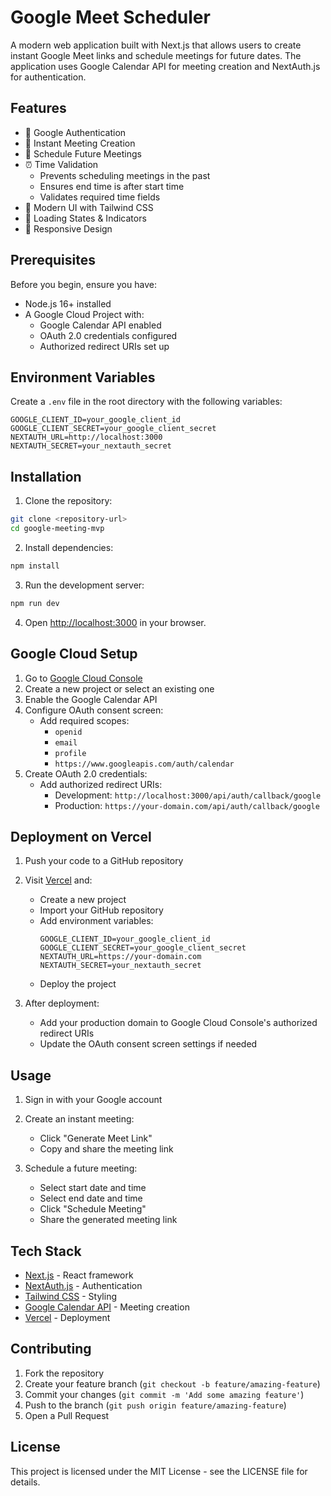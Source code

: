 # Google Meet Scheduler

A modern web application built with Next.js that allows users to create instant Google Meet links and schedule meetings for future dates. The application uses Google Calendar API for meeting creation and NextAuth.js for authentication.

## Features

- 🔐 Google Authentication
- 🚀 Instant Meeting Creation
- 📅 Schedule Future Meetings
- ⏰ Time Validation
  - Prevents scheduling meetings in the past
  - Ensures end time is after start time
  - Validates required time fields
- 🎨 Modern UI with Tailwind CSS
- 🔄 Loading States & Indicators
- 📱 Responsive Design

## Prerequisites

Before you begin, ensure you have:
- Node.js 16+ installed
- A Google Cloud Project with:
  - Google Calendar API enabled
  - OAuth 2.0 credentials configured
  - Authorized redirect URIs set up

## Environment Variables

Create a `.env` file in the root directory with the following variables:

```env
GOOGLE_CLIENT_ID=your_google_client_id
GOOGLE_CLIENT_SECRET=your_google_client_secret
NEXTAUTH_URL=http://localhost:3000
NEXTAUTH_SECRET=your_nextauth_secret
```

## Installation

1. Clone the repository:
```bash
git clone <repository-url>
cd google-meeting-mvp
```

2. Install dependencies:
```bash
npm install
```

3. Run the development server:
```bash
npm run dev
```

4. Open [http://localhost:3000](http://localhost:3000) in your browser.

## Google Cloud Setup

1. Go to [Google Cloud Console](https://console.cloud.google.com)
2. Create a new project or select an existing one
3. Enable the Google Calendar API
4. Configure OAuth consent screen:
   - Add required scopes:
     - `openid`
     - `email`
     - `profile`
     - `https://www.googleapis.com/auth/calendar`
5. Create OAuth 2.0 credentials:
   - Add authorized redirect URIs:
     - Development: `http://localhost:3000/api/auth/callback/google`
     - Production: `https://your-domain.com/api/auth/callback/google`

## Deployment on Vercel

1. Push your code to a GitHub repository

2. Visit [Vercel](https://vercel.com) and:
   - Create a new project
   - Import your GitHub repository
   - Add environment variables:
     ```
     GOOGLE_CLIENT_ID=your_google_client_id
     GOOGLE_CLIENT_SECRET=your_google_client_secret
     NEXTAUTH_URL=https://your-domain.com
     NEXTAUTH_SECRET=your_nextauth_secret
     ```
   - Deploy the project

3. After deployment:
   - Add your production domain to Google Cloud Console's authorized redirect URIs
   - Update the OAuth consent screen settings if needed

## Usage

1. Sign in with your Google account
2. Create an instant meeting:
   - Click "Generate Meet Link"
   - Copy and share the meeting link

3. Schedule a future meeting:
   - Select start date and time
   - Select end date and time
   - Click "Schedule Meeting"
   - Share the generated meeting link

## Tech Stack

- [Next.js](https://nextjs.org/) - React framework
- [NextAuth.js](https://next-auth.js.org/) - Authentication
- [Tailwind CSS](https://tailwindcss.com/) - Styling
- [Google Calendar API](https://developers.google.com/calendar) - Meeting creation
- [Vercel](https://vercel.com) - Deployment

## Contributing

1. Fork the repository
2. Create your feature branch (`git checkout -b feature/amazing-feature`)
3. Commit your changes (`git commit -m 'Add some amazing feature'`)
4. Push to the branch (`git push origin feature/amazing-feature`)
5. Open a Pull Request

## License

This project is licensed under the MIT License - see the LICENSE file for details.
